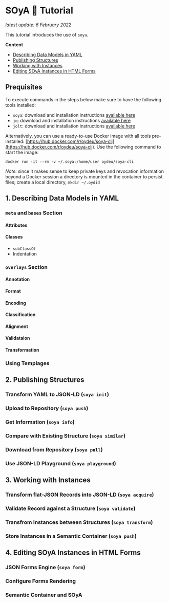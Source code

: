 # SOyA 🌱 Tutorial

*latest update: 6 February 2022*

This tutorial introduces the use of `soya`.

**Content**    

* [Describing Data Models in YAML](#1-describe-data-model-in-yaml)
* [Publishing Structures](#2-publishing-structures)
* [Working with Instances](#3-working-with-instances)
* [Editing SOyA Instances in HTML Forms](#4-editing-soya-instances-in-html-forms)

## Prequisites

To execute commands in the steps below make sure to have the following tools installed:    
* `soya`: download and installation instructions [available here](https://github.com/OwnYourData/soya/tree/main/cli)    
* `jq`: download and installation instructions [available here](https://stedolan.github.io/jq/download/)    
* `jolt`: download and installation instructions [available here](https://github.com/bazaarvoice/jolt/)

Alternatively, you can use a ready-to-use Docker image with all tools pre-installed: [https://hub.docker.com/r/oydeu/soya-cli](https://hub.docker.com/r/oydeu/soya-cli). Use the following command to start the image:    

```console
docker run -it --rm -v ~/.soya:/home/user oydeu/soya-cli
```

*Note:* since it makes sense to keep private keys and revocation information beyond a Docker session a directory is mounted in the container to persist files; create a local directory, `mkdir ~/.oydid`


## 1. Describing Data Models in YAML

### `meta` and `bases` Section

#### Attributes

#### Classes

* `subClassOf`    
* Indentation    

### `overlays` Section

#### Annotation

#### Format

#### Encoding

#### Classification

#### Alignment

#### Validataion

#### Transformation

### Using Templages

## 2. Publishing Structures

### Transform YAML to JSON-LD (`soya init`)

### Upload to Repository (`soya push`)

### Get Information (`soya info`)

### Compare with Existing Structure (`soya similar`)

### Download from Repository (`soya pull`)

### Use JSON-LD Playground (`soya playground`)

## 3. Working with Instances

### Transform flat-JSON Records into JSON-LD (`soya acquire`)

### Validate Record against a Structure (`soya validate`)

### Transfrom Instances between Structures (`soya transform`)

### Store Instances in a Semantic Container (`soya push`)

## 4. Editing SOyA Instances in HTML Forms

### JSON Forms Engine (`soya form`)

### Configure Forms Rendering

### Semantic Container and SOyA